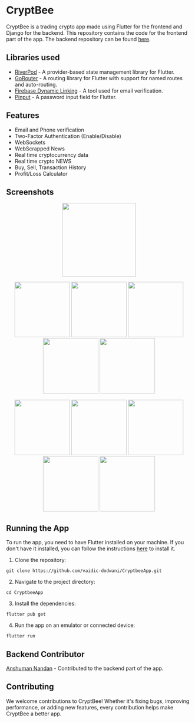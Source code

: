 # CryptBee

CryptBee is a trading crypto app made using Flutter for the frontend and Django for the backend. This repository contains the code for the frontend part of the app. The backend repository can be found [here](https://github.com/anshumannandan/cryptBEE).

## Libraries used

- [RiverPod](https://pub.dev/packages/riverpod) - A provider-based state management library for Flutter.
- [GoRouter](https://pub.dev/packages/go_router) - A routing library for Flutter with support for named routes and auto-routing.
- [Firebase Dynamic Linking](https://firebase.google.com/docs/dynamic-links) - A tool used for email verification.
- [Pinput](https://pub.dev/packages/pinput) - A password input field for Flutter.

## Features

- Email and Phone verification
- Two-Factor Authentication (Enable/Disable)
- WebSockets
- WebScrapped News
- Real time cryptocurrency data
- Real time crypto NEWS
- Buy, Sell, Transaction History
- Profit/Loss Calculator

## Screenshots

<p align="center">
  <img src="https://i.imgur.com/1RbcPs7.gif" width="200" />  
</p>

<p align="center">
  <img src="https://i.imgur.com/eLGO8Rt.png" width="150" />
  <img src="https://i.imgur.com/ruBacC4.png" width="150" />
  <img src="https://i.imgur.com/3DO7yGB.png" width="150" />
  <img src="https://i.imgur.com/8h2D4r4.png" width="150" />
  <img src="https://i.imgur.com/16XdyB5.png" width="150" />
  
</p>
<p align="center">
  <img src="https://i.imgur.com/iYDbHY1.png" width="150" />
  <img src="https://i.imgur.com/WVzYnEQ.png" width="150" />
  <img src="https://i.imgur.com/FoY9DU6.png" width="150" />
  <img src="https://i.imgur.com/g5FQa1m.png" width="150" />
  <img src="https://i.imgur.com/Gs4qxBZ.png" width="150" />
</p>

## Running the App

To run the app, you need to have Flutter installed on your machine. If you don't have it installed, you can follow the instructions [here](https://flutter.dev/docs/get-started/install) to install it.

1. Clone the repository:

```CMD
git clone https://github.com/vaidic-dodwani/CryptbeeApp.git
```

2. Navigate to the project directory:

```CMD
cd CryptbeeApp
```

3. Install the dependencies:

```CMD
flutter pub get
```

4. Run the app on an emulator or connected device:

```CMD
flutter run
```

## Backend Contributor

[Anshuman Nandan](https://github.com/anshumannandan) - Contributed to the backend part of the app.

## Contributing

We welcome contributions to CryptBee! Whether it's fixing bugs, improving performance, or adding new features, every contribution helps make CryptBee a better app.
